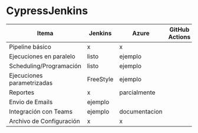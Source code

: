 # CypressJenkins

| Itema                      | Jenkins   | Azure         | GitHub Actions |
| -------------------------- | --------- | ------------- | -------------- |
| Pipeline básico            | x         | x             |                |
| Ejecuciones en paralelo    | listo     | ejemplo       |                |
| Scheduling/Programación    | listo     | ejemplo       |                |
| Ejecuciones parametrizadas | FreeStyle | ejemplo       |                |
| Reportes                   | x         | parcialmente  |                |
| Envio de Emails            | ejemplo   |               |                |
| Integración con Teams      | ejemplo   | documentacion |                |
| Archivo de Configuración   | x         | x             |                |
